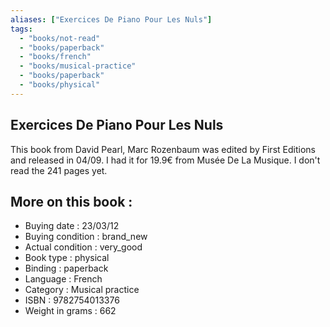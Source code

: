 ```yaml
---
aliases: ["Exercices De Piano Pour Les Nuls"] 
tags: 
  - "books/not-read" 
  - "books/paperback" 
  - "books/french"
  - "books/musical-practice"
  - "books/paperback"
  - "books/physical"
---
```



## Exercices De Piano Pour Les Nuls
This book from David Pearl, Marc Rozenbaum was edited by First Editions and released in 04/09. I had it for 19.9€ from Musée De La Musique. I don't read the 241 pages yet.

## More on this book :
- Buying date : 23/03/12
- Buying condition : brand_new
- Actual condition : very_good
- Book type : physical
- Binding : paperback
- Language : French
- Category : Musical practice
- ISBN : 9782754013376
- Weight in grams : 662
